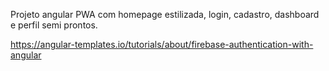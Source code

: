 Projeto angular PWA com homepage estilizada, login, cadastro, dashboard e perfil semi prontos.

https://angular-templates.io/tutorials/about/firebase-authentication-with-angular